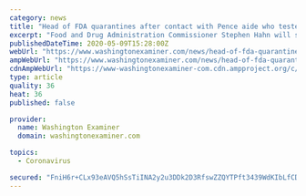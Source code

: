 ```yaml
---
category: news
title: "Head of FDA quarantines after contact with Pence aide who tested positive for coronavirus"
excerpt: "Food and Drug Administration Commissioner Stephen Hahn will spend the next two weeks in a self-imposed quarantine after coming into contact with Katie Miller, a spokeswoman for Vice President Mike Pence who tested positive for COVID-19."
publishedDateTime: 2020-05-09T15:28:00Z
webUrl: "https://www.washingtonexaminer.com/news/head-of-fda-quarantines-after-contact-with-pence-aide-who-tested-positive-for-coronavirus"
ampWebUrl: "https://www.washingtonexaminer.com/news/head-of-fda-quarantines-after-contact-with-pence-aide-who-tested-positive-for-coronavirus?_amp=true"
cdnAmpWebUrl: "https://www-washingtonexaminer-com.cdn.ampproject.org/c/s/www.washingtonexaminer.com/news/head-of-fda-quarantines-after-contact-with-pence-aide-who-tested-positive-for-coronavirus?_amp=true"
type: article
quality: 36
heat: 36
published: false

provider:
  name: Washington Examiner
  domain: washingtonexaminer.com

topics:
  - Coronavirus

secured: "FniH6r+CLx93eAVQ5hSsTiINA2y2u3DDk2D3RfswZZQYTPft3439WdKIbLfCDHQfg77MuooOUA59C/Lc8SIHOTp0BOUPgK/1q2KUsCqPNZYJkxS+fwgRNgzuXjQumGtm5QBdmkKaW55zyHTW2feBNJxChzfVPtozC9LK0jFQmBsrU7YB+he0zQXzFS3el9DSXrUcZPkiYJhzXLg0+YzOXUU+jk/lzK9VB+oiNIpXf1lZrjS7ytU1pu2sMPJ10T/jGjrHxpmlohOLRGaOC0ZKq5rOXXreKDMf7Ri2uMJAuWoMk+mJTEZEYpqG771ZVaA2d1REdlmtaeQsRPj7IQhzawP9GofxRXgq2yj3VPll4KwQfNmmOghvLES+9utVoBcuc9EG167U+n2VHv9G/cEPuu9qGy4A5SLRBCwsPjyEyy0MAdgXHYuUkuxpMDYsHKAWrO0kI/ea+gny3BravKe0mN7OeWTp4HfQzrRy2GZnoxQ=;XgwALCZk1Tn5H9T6RDHQcQ=="
---
```


